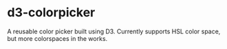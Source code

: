 d3-colorpicker
==============

A reusable color picker built using D3. Currently supports HSL color space, but more colorspaces in the works.
